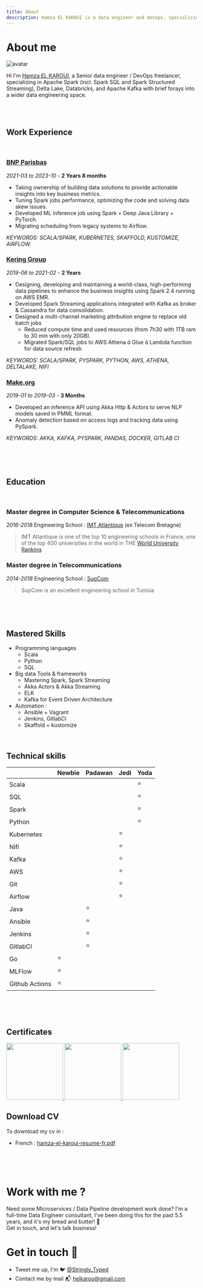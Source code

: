 ```yaml
---
title: About
description: Hamza EL KAROUI is a data engineer and devops, specializing in Apache Spark, Delta Lake, Apache Kafka (with brief forays into a wider data engineering space.
---
```



# About me
![avatar](https://images.weserv.nl/?url=avatars.githubusercontent.com/u/22795356?s=96&v=4&fit=cover&mask=circle&maxage=7d
)


Hi I'm [Hamza EL KAROUI](https://www.linkedin.com/in/hamza-el-karoui/), a Senior data engineer / DevOps freelancer, specializing in Apache Spark (incl. Spark SQL and Spark Structured Streaming), Delta Lake, Databricks, and Apache Kafka with brief forays into a wider data engineering space.

<br/><br/>

## Work Experience
<br/>

### [BNP Parisbas](https://group.bnpparibas/)
*2021-03 to 2023-10* - **2 Years 8 months**
- Taking ownership of building data solutions to provide actionable insights into key
business metrics.
- Tuning Spark jobs performance, optimizing the code and solving data skew issues.
- Developed ML inference job using Spark + Deep Java Library + PyTorch.
- Migrating scheduling from legacy systems to Airflow.

*KEYWORDS: SCALA/SPARK, KUBERNETES, SKAFFOLD, KUSTOMIZE, AIRFLOW.*

### [Kering Group](https://www.kering.com)
*2019-06 to 2021-02* - **2 Years**
- Designing, developing and maintaining a world-class, high-performing data pipelines to enhance the business insights using Spark 2.4 running on AWS EMR.
- Developed Spark Streaming applications integrated with Kafka as broker & Cassandra for data consolidation.
- Designed a multi-channel marketing attribution engine to replace old batch jobs
  - Reduced compute time and used resources (from 7h30 with 1TB ram to 30 min with only 20GB).
  - Migrated Spark/SQL jobs to AWS Athena  Glue  Lambda function for data source refresh

*KEYWORDS: SCALA/SPARK, PYSPARK, PYTHON, AWS, ATHENA, DELTALAKE, NIFI*

### [Make.org](https://make.org)
*2019-01 to 2019-03* - **3 Months**
- Developed an inference API using Akka Http & Actors to serve NLP models saved in PMML format.
- Anomaly detection based on access logs and tracking data using PySpark.

*KEYWORDS: AKKA, KAFKA, PYSPARK, PANDAS, DOCKER, GITLAB CI*

<br/><br/><br/>

## Education
<br/>

### Master degree in Computer Science & Telecommunications
*2016-2018*
Engineering School : [IMT Atlantique](https://www.imt-atlantique.fr/en) (ex Telecom Bretagne)

> IMT Atlantique is one of the top 10 engineering schools in France, one of the top 400 universities in the world in THE [World University Ranking](https://www.timeshighereducation.com/world-university-rankings/imt-atlantique).

### Master degree in Telecommunications
*2014-2018*
Engineering School : [SupCom](https://www.supcom.tn)

> SupCom is an excellent engineering school in Tunisia

<br/><br/><br/>

## Mastered Skills
* Programming languages
  * Scala
  * Python
  * SQL
* Big data Tools & frameworks
  * Mastering Spark, Spark Streaming
  * Akka Actors & Akka Streaming
  * ELK
  * Kafka for Event Driven Architecture
* Automation :
  * Ansible + Vagrant
  * Jenkins, GitlabCI
  * Skaffold + kustomize

<br/>

## Technical skills

|            | **Newbie** | **Padawan** | **Jedi** | **Yoda** |
| ---------- | ---------- | ----------- | -------- | -------- |
| Scala      |            |             |          | ⭐       |
| SQL        |            |             |          | ⭐       |
| Spark      |            |             |          | ⭐       |
| Python     |            |             |          |   ⭐       |
| Kubernetes |            |             |    ⭐    |          |
| Nifi       |            |             |    ⭐    |          |
| Kafka      |            |             |    ⭐    |          |
| AWS        |            |             |    ⭐    |          |
| Git        |            |             |    ⭐    |          |
| Airflow    |            |             |    ⭐     |          |
| Java       |            |      ⭐     |          |          |
| Ansible    |            |      ⭐     |          |          |
| Jenkins    |            |      ⭐     |          |          |
| GitlabCI   |            |      ⭐     |          |          |
| Go         |     ⭐     |             |          |          |
| MLFlow     |     ⭐     |             |          |          |
| Github Actions |     ⭐     |             |          |          |


<br/><br/><br/>

## Certificates

<a href="https://www.credly.com/badges/535e02f3-3d2e-40ad-b3f4-2806e81e22c4/public_url">
  <img width="150" src={require('../../static/img/certifcates/lightbend-scala-language-professional-level-2.1.png').default} />
</a>


<a href="https://www.credly.com/badges/ccac1fc1-a614-430c-9598-6e28723ab6dd/public_url">
  <img width="150" src={require('../../static/img/certifcates/lightbend-akka-cluster-fundamentals-level-2.png').default} />
</a>

<a href="https://www.credly.com/badges/f105781e-411f-46d2-a234-81b226663e9b/public_url">
  <img width="150" src={require('../../static/img/certifcates/aws-certified-cloud-practitioner.png').default} />
</a>


## Download CV
To download my cv in :
- French :  [hamza-el-karoui-resume-fr.pdf](/files/hamza-el-karoui-resume-fr.pdf)


<br/><br/><br/>

# Work with me ?
Need some Microservices / Data Pipeline development work done? I'm a full-time Data Engineer consultant, 
I've been doing this for the past 5.5 years, and it's my bread and butter! 🍞 <br/>
Get in touch, and let's talk business!

# Get in touch 👋
* Tweet me up, I'm 🐦 [@Stringly_Typed](https://twitter.com/Stringly_Typed)
* Contact me by mail 📬 [helkarou@gmail.com](mailto:helkarou@gmail.com)
